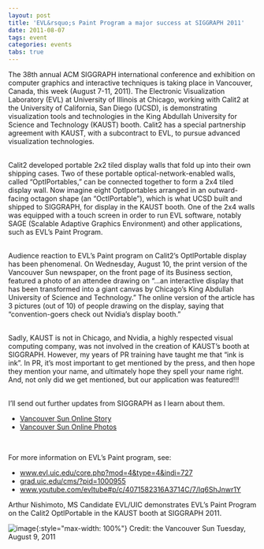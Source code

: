 ```yaml
---
layout: post
title: 'EVL&rsquo;s Paint Program a major success at SIGGRAPH 2011'
date: 2011-08-07
tags: event
categories: events
tabs: true
---
```


The 38th annual ACM SIGGRAPH international conference and exhibition on computer graphics and interactive techniques is taking place in Vancouver, Canada, this week (August 7-11, 2011). The Electronic Visualization Laboratory (EVL) at University of Illinois at Chicago, working with Calit2 at the University of California, San Diego (UCSD), is demonstrating visualization tools and technologies in the King Abdullah University for Science and Technology (KAUST) booth. Calit2 has a special partnership agreement with KAUST, with a subcontract to EVL, to pursue advanced visualization technologies.<br><br>

Calit2 developed portable 2x2 tiled display walls that fold up into their own shipping cases. Two of these portable optical-network-enabled walls, called &ldquo;OptIPortables,&rdquo; can be connected together to form a 2x4 tiled display wall. Now imagine eight OptIportables arranged in an outward-facing octagon shape (an &ldquo;OctIPortable&rdquo;), which is what UCSD built and shipped to SIGGRAPH, for display in the KAUST booth. One of the 2x4 walls was equipped with a touch screen in order to run EVL software, notably SAGE (Scalable Adaptive Graphics Environment) and other applications, such as EVL&rsquo;s Paint Program.<br><br>
 
Audience reaction to EVL&rsquo;s Paint program on Calit2&rsquo;s OptIPortable display has been phenomenal. On Wednesday, August 10, the print version of the Vancouver Sun newspaper, on the front page of its Business section, featured a photo of an attendee drawing on &ldquo;&hellip;an interactive display that has been transformed into a giant canvas by Chicago&rsquo;s King Abdullah University of Science and Technology.&rdquo; The online version of the article has 3 pictures (out of 10) of people drawing on the display, saying that &ldquo;convention-goers check out Nvidia&rsquo;s display booth.&rdquo;<br><br>

Sadly, KAUST is not in Chicago, and Nvidia, a highly respected visual computing company, was not involved in the creation of KAUST&rsquo;s booth at SIGGRAPH. However, my years of PR training have taught me that &ldquo;ink is ink&rdquo;. In PR, it&rsquo;s most important to get mentioned by the press, and then hope they mention your name, and ultimately hope they spell your name right. And, not only did we get mentioned, but our application was featured!!!<br><br>

I&rsquo;ll send out further updates from SIGGRAPH as I learn about them.<br>
<ul>
<li><a href="http://www.vancouversun.com/business/Videos+SIGGRAPH+conference+animates+Vancouver/5237520/story.html">Vancouver Sun Online Story</a></li>
<li><a href="http://www.vancouversun.com/business/Photos+Siggraph+Convention/5229671/story.html">Vancouver Sun Online Photos</a></li>
</ul><br>

For more information on EVL&rsquo;s Paint program, see:<br>
<ul>
<li><a href="http://www.evl.uic.edu/core.php?mod=4&amp;type=4&amp;indi=727">www.evl.uic.edu/core.php?mod=4&amp;type=4&amp;indi=727</a></li>
<li><a href="http://grad.uic.edu/cms/?pid=1000955">grad.uic.edu/cms/?pid=1000955</a></li>
<li><a href="http://www.youtube.com/evltube#p/c/4071582316A3714C/7/lq6ShJnwr1Y">www.youtube.com/evltube#p/c/4071582316A3714C/7/lq6ShJnwr1Y</a></li>
</ul>
Arthur Nishimoto, MS Candidate EVL/UIC demonstrates EVL&rsquo;s Paint Program on the Calit2 OptIPortable in the KAUST booth at SIGGRAPH 2011.

![image](https://www.evl.uic.edu/output/originals/s2011_kaust.jpg-srcw.jpg){:style="max-width: 100%"}
Credit: the Vancouver Sun Tuesday, August 9, 2011


